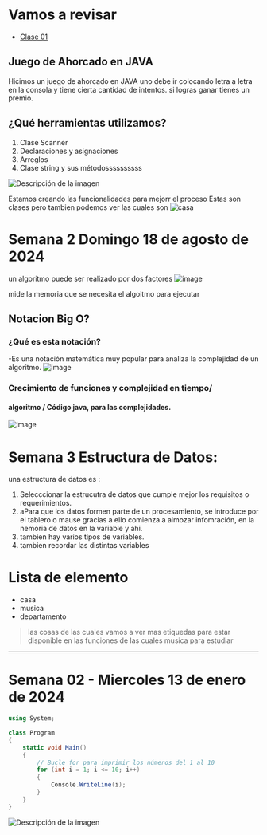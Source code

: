 # Vamos a revisar
- [Clase 01](#notacion-big-o)

## Juego de Ahorcado en JAVA

Hicimos un juego de ahorcado en JAVA uno debe ir colocando letra a letra en la consola y tiene cierta cantidad de intentos. si logras ganar tienes un premio.
## ¿Qué herramientas utilizamos?

 1. Clase Scanner
 2. Declaraciones y asignaciones
 3. Arreglos
 4. Clase string y sus métodossssssssss

![Descripción de la imagen](https://blogger.googleusercontent.com/img/b/R29vZ2xl/AVvXsEihk-8Zx2EWyBGumvoH5pKTrGvgcJXkfFaYUb8y4h_AEagWbv1UPWZvnUcZxJWLYQ07fR-CwJtweFqbCj4cQDDJtgzgLwqbREndI76PM4eASD7RVu9T4tVg_fka5zZDgU1StMyPo12tfMUZw4xM5FNP_nb5Jcep9QTtLBO0DNngmZtn2i0FqD7IdMy9LtA/s1600/res.jpg)

Estamos creando las funcionalidades para mejorr el proceso
Estas son clases pero tambien podemos ver las cuales son
![casa](https://github.com/user-attachments/assets/4568ac6a-ffd5-4ce1-af2f-e5472bb80ad1)

# Semana 2 Domingo 18 de agosto de 2024
un algoritmo puede ser realizado por dos factores ![image](https://github.com/user-attachments/assets/ed7d92e3-2d0b-4769-96ca-299a77fc5fb2)

mide la memoria que se necesita el algoitmo para ejecutar 

## Notacion Big O?
### ¿Qué es esta notación?
-Es una notación matemática muy popular para analiza la complejidad de un algoritmo.
![image](https://github.com/user-attachments/assets/0c810fec-df95-4481-a9c0-b3eb65ac7936)

### Crecimiento de funciones y complejidad en tiempo/ 
#### algoritmo / Código java, para las complejidades.
![image](https://github.com/user-attachments/assets/80a7f6a7-8e5f-4ce5-a4c7-0fa3361480ed)

# Semana 3 Estructura de Datos:
una estructura de datos es :
1. Selecccionar la estrucutra de datos que cumple mejor los requisitos o requerimientos.
2. aPara que los datos formen parte de un procesamiento, se introduce por el tablero o mause gracias a ello comienza a almozar infomración, en la nemoria de datos en la variable y ahi.
3. tambien hay varios tipos de variables.
4. tambien recordar las distintas variables

# Lista de elemento
- casa
- musica
- departamento

> las cosas
> de las cuales vamos a ver mas etiquedas
> para estar disponible en las funciones de las cuales
> musica para estudiar
---
# Semana 02 - Miercoles 13 de enero de 2024

```csharp
using System;

class Program
{
    static void Main()
    {
        // Bucle for para imprimir los números del 1 al 10
        for (int i = 1; i <= 10; i++)
        {
            Console.WriteLine(i);
        }
    }
}
```
![Descripción de la imagen](https://blogger.googleusercontent.com/img/b/R29vZ2xl/AVvXsEihk-8Zx2EWyBGumvoH5pKTrGvgcJXkfFaYUb8y4h_AEagWbv1UPWZvnUcZxJWLYQ07fR-CwJtweFqbCj4cQDDJtgzgLwqbREndI76PM4eASD7RVu9T4tVg_fka5zZDgU1StMyPo12tfMUZw4xM5FNP_nb5Jcep9QTtLBO0DNngmZtn2i0FqD7IdMy9LtA/s1600/res.jpg)
